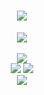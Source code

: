 <h1 align="center">
  <a href="https://github.com/hz157">
    <img src="https://readme-typing-svg.herokuapp.com?lines=console.log(Hello+World);Have+a+nice+day%2C+hz157!&center=true&size=27">
  </a>
</h1>

<div align="center" ><img order-radius="100px" src="https://cdn.jsdelivr.net/gh/sun0225SUN/photos/images/202108300019556.gif"/></div>
<br>


<div align="center"><img src="https://cdn.jsdelivr.net/gh/hz157/hz157/contribution-snake/github-contribution-grid-snake.svg" /></div>

<div align="center">
	<img  src="https://visitor-badge.glitch.me/badge?page_id=hz157" />
	<img  src="https://visitor-badge.glitch.me/badge?page_id=hz157" />
</div>

<div align="center">
	<img src="https://metrics.lecoq.io/hz157?template=classic&config.timezone=Asia%2FShanghai">
</div>

<!--
**hz157/hz157** is a ✨ _special_ ✨ repository because its `README.md` (this file) appears on your GitHub profile.

Here are some ideas to get you started:

- 🔭 I’m currently working on ...
- 🌱 I’m currently learning ...
- 👯 I’m looking to collaborate on ...
- 🤔 I’m looking for help with ...
- 💬 Ask me about ...
- 📫 How to reach me: ...
- 😄 Pronouns: ...
- ⚡ Fun fact: ...
-->
